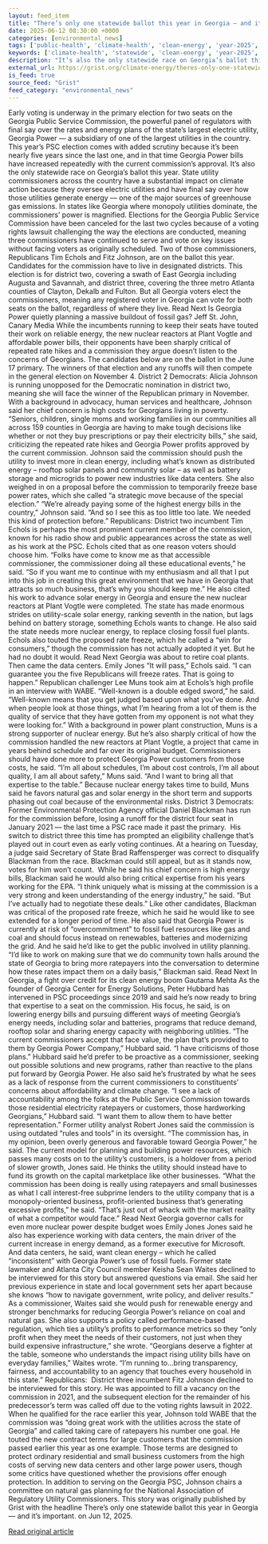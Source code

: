 ```yaml
---
layout: feed_item
title: "There’s only one statewide ballot this year in Georgia — and it’s important."
date: 2025-06-12 08:30:00 +0000
categories: [environmental_news]
tags: ['public-health', 'climate-health', 'clean-energy', 'year-2025', 'renewable-energy', 'emissions', 'fossil-fuels', 'solar-power']
keywords: ['climate-health', 'statewide', 'clean-energy', 'year-2025', 'renewable-energy', 'only', 'public-health', 'there']
description: "It’s also the only statewide race on Georgia’s ballot this year"
external_url: https://grist.org/climate-energy/theres-only-one-statewide-ballot-this-year-in-georgia-and-its-important/
is_feed: true
source_feed: "Grist"
feed_category: "environmental_news"
---
```


Early voting is underway in the primary election for two seats on the Georgia Public Service Commission, the powerful panel of regulators with final say over the rates and energy plans of the state’s largest electric utility, Georgia Power — a subsidiary of one of the largest utilities in the country. This year’s PSC election comes with added scrutiny because it’s been nearly five years since the last one, and in that time Georgia Power bills have increased repeatedly with the current commission’s approval. It’s also the only statewide race on Georgia’s ballot this year. State utility commissioners across the country have a substantial impact on climate action because they oversee electric utilities and have final say over how those utilities generate energy — one of the major sources of greenhouse gas emissions. In states like Georgia where monopoly utilities dominate, the commissioners’ power is magnified. Elections for the Georgia Public Service Commission have been canceled for the last two cycles because of a voting rights lawsuit challenging the way the elections are conducted, meaning three commissioners have continued to serve and vote on key issues without facing voters as originally scheduled. Two of those commissioners, Republicans Tim Echols and Fitz Johnson, are on the ballot this year. Candidates for the commission have to live in designated districts. This election is for district two, covering a swath of East Georgia including Augusta and Savannah, and district three, covering the three metro Atlanta counties of Clayton, Dekalb and Fulton. But all Georgia voters elect the commissioners, meaning any registered voter in Georgia can vote for both seats on the ballot, regardless of where they live. Read Next Is Georgia Power quietly planning a massive buildout of fossil gas? Jeff St. John, Canary Media While the incumbents running to keep their seats have touted their work on reliable energy, the new nuclear reactors at Plant Vogtle and affordable power bills, their opponents have been sharply critical of repeated rate hikes and a commission they argue doesn’t listen to the concerns of Georgians. The candidates below are on the ballot in the June 17 primary. The winners of that election and any runoffs will then compete in the general election on November 4. District 2 Democrats: Alicia Johnson is running unopposed for the Democratic nomination in district two, meaning she will face the winner of the Republican primary in November. With a background in advocacy, human services and healthcare, Johnson said her chief concern is high costs for Georgians living in poverty. “Seniors, children, single moms and working families in our communities all across 159 counties in Georgia are having to make tough decisions like whether or not they buy prescriptions or pay their electricity bills,” she said, criticizing the repeated rate hikes and Georgia Power profits approved by the current commission. Johnson said the commission should push the utility to invest more in clean energy, including what’s known as distributed energy – rooftop solar panels and community solar – as well as battery storage and microgrids to power new industries like data centers. She also weighed in on a proposal before the commission to temporarily freeze base power rates, which she called “a strategic move because of the special election.” “We&#8217;re already paying some of the highest energy bills in the country,” Johnson said. “And so I see this as too little too late. We needed this kind of protection before.” Republicans: District two incumbent Tim Echols is perhaps the most prominent current member of the commission, known for his radio show and public appearances across the state as well as his work at the PSC. Echols cited that as one reason voters should choose him. “Folks have come to know me as that accessible commissioner, the commissioner doing all these educational events,” he said. “So if you want me to continue with my enthusiasm and all that I put into this job in creating this great environment that we have in Georgia that attracts so much business, that&#8217;s why you should keep me.” He also cited his work to advance solar energy in Georgia and ensure the new nuclear reactors at Plant Vogtle were completed. The state has made enormous strides on utility-scale solar energy, ranking seventh in the nation, but lags behind on battery storage, something Echols wants to change. He also said the state needs more nuclear energy, to replace closing fossil fuel plants. Echols also touted the proposed rate freeze, which he called a “win for consumers,” though the commission has not actually adopted it yet. But he had no doubt it would. Read Next Georgia was about to retire coal plants. Then came the data centers. Emily Jones “It will pass,” Echols said. “I can guarantee you the five Republicans will freeze rates. That is going to happen.” Republican challenger Lee Muns took aim at Echols’s high profile in an interview with WABE. “Well-known is a double edged sword,” he said. “Well-known means that you get judged based upon what you&#8217;ve done. And when people look at those things, what I&#8217;m hearing from a lot of them is the quality of service that they have gotten from my opponent is not what they were looking for.” With a background in power plant construction, Muns is a strong supporter of nuclear energy. But he’s also sharply critical of how the commission handled the new reactors at Plant Vogtle, a project that came in years behind schedule and far over its original budget. Commissioners should have done more to protect Georgia Power customers from those costs, he said. “I&#8217;m all about schedules, I&#8217;m about cost controls, I&#8217;m all about quality, I am all about safety,” Muns said. “And I want to bring all that expertise to the table.” Because nuclear energy takes time to build, Muns said he favors natural gas and solar energy in the short term and supports phasing out coal because of the environmental risks. District 3 Democrats: Former Environmental Protection Agency official Daniel Blackman has run for the commission before, losing a runoff for the district four seat in January 2021 — the last time a PSC race made it past the primary.&nbsp; His switch to district three this time has prompted an eligibility challenge that’s played out in court even as early voting continues. At a hearing on Tuesday, a judge said Secretary of State Brad Raffensperger was correct to disqualify Blackman from the race. Blackman could still appeal, but as it stands now, votes for him won’t count.&nbsp; While he said his chief concern is high energy bills, Blackman said he would also bring critical expertise from his years working for the EPA. “I think uniquely what is missing at the commission is a very strong and keen understanding of the energy industry,” he said. “But I&#8217;ve actually had to negotiate these deals.” Like other candidates, Blackman was critical of the proposed rate freeze, which he said he would like to see extended for a longer period of time. He also said that Georgia Power is currently at risk of “overcommitment” to fossil fuel resources like gas and coal and should focus instead on renewables, batteries and modernizing the grid. And he said he’d like to get the public involved in utility planning. “I&#8217;d like to work on making sure that we do community town halls around the state of Georgia to bring more ratepayers into the conversation to determine how these rates impact them on a daily basis,” Blackman said. Read Next In Georgia, a fight over credit for its clean energy boom Gautama Mehta As the founder of Georgia Center for Energy Solutions, Peter Hubbard has intervened in PSC proceedings since 2019 and said he’s now ready to bring that expertise to a seat on the commission. His focus, he said, is on lowering energy bills and pursuing different ways of meeting Georgia’s energy needs, including solar and batteries, programs that reduce demand, rooftop solar and sharing energy capacity with neighboring utilities. “The current commissioners accept that face value, the plan that&#8217;s provided to them by Georgia Power Company,” Hubbard said. “I have criticisms of those plans.” Hubbard said he’d prefer to be proactive as a commissioner, seeking out possible solutions and new programs, rather than reactive to the plans put forward by Georgia Power. He also said he’s frustrated by what he sees as a lack of response from the current commissioners to constituents’ concerns about affordability and climate change. “I see a lack of accountability among the folks at the Public Service Commission towards those residential electricity ratepayers or customers, those hardworking Georgians,” Hubbard said. “I want them to allow them to have better representation.” Former utility analyst Robert Jones said the commission is using outdated “rules and tools” in its oversight. “The commission has, in my opinion, been overly generous and favorable toward Georgia Power,” he said. The current model for planning and building power resources, which passes many costs on to the utility’s customers, is a holdover from a period of slower growth, Jones said. He thinks the utility should instead have to fund its growth on the capital marketplace like other businesses. “What the commission has been doing is really using ratepayers and small businesses as what I call interest-free subprime lenders to the utility company that is a monopoly-oriented business, profit-oriented business that&#8217;s generating excessive profits,” he said. “That&#8217;s just out of whack with the market reality of what a competitor would face.” Read Next Georgia governor calls for even more nuclear power despite budget woes Emily Jones Jones said he also has experience working with data centers, the main driver of the current increase in energy demand, as a former executive for Microsoft. And data centers, he said, want clean energy – which he called “inconsistent” with Georgia Power’s use of fossil fuels. Former state lawmaker and Atlanta City Council member Keisha Sean Waites declined to be interviewed for this story but answered questions via email. She said her previous experience in state and local government sets her apart because she knows “how to navigate government, write policy, and deliver results.” As a commissioner, Waites said she would push for renewable energy and stronger benchmarks for reducing Georgia Power’s reliance on coal and natural gas. She also supports a policy called performance-based regulation, which ties a utility’s profits to performance metrics so they “only profit when they meet the needs of their customers, not just when they build expensive infrastructure,” she wrote. “Georgians deserve a fighter at the table, someone who understands the impact rising utility bills have on everyday families,” Waites wrote. “I’m running to…bring transparency, fairness, and accountability to an agency that touches every household in this state.” Republicans:&nbsp; District three incumbent Fitz Johnson declined to be interviewed for this story. He was appointed to fill a vacancy on the commission in 2021, and the subsequent election for the remainder of his predecessor’s term was called off due to the voting rights lawsuit in 2022. When he qualified for the race earlier this year, Johnson told WABE that the commission was “doing great work with the utilities across the state of Georgia” and called taking care of ratepayers his number one goal. He touted the new contract terms for large customers that the commission passed earlier this year as one example. Those terms are designed to protect ordinary residential and small business customers from the high costs of serving new data centers and other large power users, though some critics have questioned whether the provisions offer enough protection. In addition to serving on the Georgia PSC, Johnson chairs a committee on natural gas planning for the National Association of Regulatory Utility Commissioners. This story was originally published by Grist with the headline There&#8217;s only one statewide ballot this year in Georgia — and it&#8217;s important. on Jun 12, 2025.

[Read original article](https://grist.org/climate-energy/theres-only-one-statewide-ballot-this-year-in-georgia-and-its-important/)
